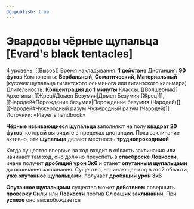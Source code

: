 ```yaml
---
dg-publish: true
---
```

# Эвардовы чёрные щупальца [Evard's black tentacles]
4 уровень, [[Вызов]]
Время накладывания: **1 действие**
Дистанция: **90 футов**
Компоненты: **Вербальный**, **Соматический**, **Материальный** (кусочек щупальца гигантского осьминога или гигантского кальмара)
Длительность: **Концентрация до 1 минуты**
Классы: [[Волшебник]]
Архетипы: [[Жрец#Домен Безумия|Домен Безумия (Жрец)]], [[Чародей#Порождение безумия|Порождение безумия (Чародей)]], [[Чародей#Чужеродный разум|Чужеродный разум (Чародей)]]
Источник: «Player's handbook»

**Чёрные извивающиеся щупальца** заполняют на полу **квадрат 20 футов**, который вы видите в пределах дистанции. Пока заклинание активно, эти **щупальца** делают местность **труднопроходимой**

Когда существо впервые за ход входит в область заклинания или начинает там ход, оно должно преуспеть в **спасброске Ловкости**, иначе получит **дробящий урон 3к6** и станет **опутанным щупальцами** до окончания заклинания. Существо, начинающее ход в этой области, **уже опутанное щупальцами**, получает **дробящий урон 3к6**

**Опутанное щупальцами** существо может **действием** совершить **проверку Силы** или **Ловкости** против **Сл ваших заклинаний**. При **успехе** оно высвобождается